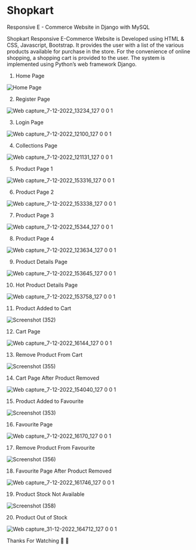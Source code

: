 # Shopkart
Responsive E - Commerce Website in Django with MySQL

   Shopkart Responsive E-Commerce Website is Developed using HTML & CSS, Javascript, Bootstrap. It
provides the user with a list of the various products available for purchase in the store. For the convenience of online shopping, a shopping cart is provided to the user. The system is implemented using Python’s web
framework Django.


1. Home Page

![Home Page](https://user-images.githubusercontent.com/116350176/206112485-32de3609-08d6-4e77-8c5c-8357251ffbe4.jpeg)


2. Register Page

![Web capture_7-12-2022_13234_127 0 0 1](https://user-images.githubusercontent.com/116350176/206116785-9d561582-9728-4dff-a193-9d655c9b6de7.jpeg)


3. Login Page

![Web capture_7-12-2022_12100_127 0 0 1](https://user-images.githubusercontent.com/116350176/206114998-b2f39c7b-f17d-480b-b4dd-80da67585bb3.jpeg)


4. Collections Page

![Web capture_7-12-2022_121131_127 0 0 1](https://user-images.githubusercontent.com/116350176/206115160-806f53b2-d6f5-4679-b8dd-8377191b966f.jpeg)


5. Product Page 1

![Web capture_7-12-2022_153316_127 0 0 1](https://user-images.githubusercontent.com/116350176/206152899-2d359659-116d-4045-b01e-a48b9e50d35d.jpeg)


6. Product Page 2

![Web capture_7-12-2022_153338_127 0 0 1](https://user-images.githubusercontent.com/116350176/206153998-54bbd971-7af4-4964-a896-859d98ee1ccf.jpeg)


7. Product Page 3

![Web capture_7-12-2022_15344_127 0 0 1](https://user-images.githubusercontent.com/116350176/206153182-f25b7898-9cfa-4ef3-9c73-0b162fbf7a23.jpeg)


8. Product Page 4

![Web capture_7-12-2022_123634_127 0 0 1](https://user-images.githubusercontent.com/116350176/206119103-2028b4d0-f0de-4f23-a47c-8e509678c3f4.jpeg)

9. Product Details Page

![Web capture_7-12-2022_153645_127 0 0 1](https://user-images.githubusercontent.com/116350176/206154680-35140456-392f-4849-ba74-9063ceca2606.jpeg)


10. Hot Product Details Page

![Web capture_7-12-2022_153758_127 0 0 1](https://user-images.githubusercontent.com/116350176/206154957-c55461e1-5186-4f7b-b874-bcdd83d1a033.jpeg)


11. Product Added to Cart

![Screenshot (352)](https://user-images.githubusercontent.com/116350176/206160756-56b062ed-b100-4e22-b110-848adf138fa9.png)


12. Cart Page

![Web capture_7-12-2022_16144_127 0 0 1](https://user-images.githubusercontent.com/116350176/206155805-f1d66bd7-55d2-487e-9801-f3ee5b177092.jpeg)


13. Remove Product From Cart

![Screenshot (355)](https://user-images.githubusercontent.com/116350176/206164289-4827e4a2-bb27-4b1f-9b7d-6112a17049a5.png)


14. Cart Page After Product Removed

![Web capture_7-12-2022_154040_127 0 0 1](https://user-images.githubusercontent.com/116350176/206158385-b6095615-9d2a-4830-b855-9d57e43ebfa5.jpeg)


15. Product Added to Favourite

![Screenshot (353)](https://user-images.githubusercontent.com/116350176/206162746-ea0fe9d7-7c3e-41b2-af86-65f7dbd6d4c6.png)


16. Favourite Page

![Web capture_7-12-2022_16170_127 0 0 1](https://user-images.githubusercontent.com/116350176/206159416-43f64aa3-aa77-4f6d-aaa6-131c46dd9fcd.jpeg)


17. Remove Product From Favourite

![Screenshot (356)](https://user-images.githubusercontent.com/116350176/206165152-b1a66019-3595-49f6-8ed4-1c7cf77e23b2.png)


18. Favourite Page After Product Removed

![Web capture_7-12-2022_161746_127 0 0 1](https://user-images.githubusercontent.com/116350176/206159514-0181124c-6caf-4830-99ca-908dfe0e5ff6.jpeg)


19. Product Stock Not Available 

![Screenshot (358)](https://user-images.githubusercontent.com/116350176/210134939-51b39bbf-9eb9-4fe7-a0e4-132addb8b527.png)


20. Product Out of Stock 

![Web capture_31-12-2022_164712_127 0 0 1](https://user-images.githubusercontent.com/116350176/210134977-51f84504-452a-48bc-bc0d-1f5d74a58fbf.jpeg)


Thanks For Watching 🙂
        🙏

                                                                
                                                                
                                                                 













